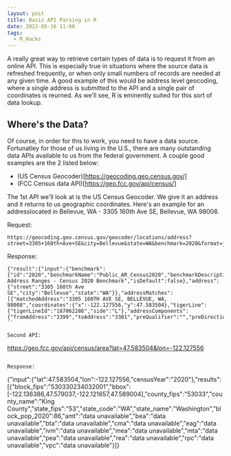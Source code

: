 ```yaml
---
layout: post
title: Basic API Parsing in R
date: 2022-05-16 11:00
tags:
  - R_Hacks
---
```


A really great way to retrieve certain types of data is to request it from an online API.  This is especially true in situations where the source data is refreshed frequently, or when only small numbers of records are needed at any given time.  A good example of this would be address level geocoding, where a single address is submitted to the API and a single pair of coordinates is reurned.  As we'll see, R is eminently suited for this sort of data lookup.

## Where's the Data?

Of course, in order for this to work, you need to have a data source.  Fortunatley for those of us living in the U.S., there are many outstanding data APIs available to us from the federal government.  A couple good examples are the 2 listed below:

* (US Census Geocoder)[https://geocoding.geo.census.gov/]
* (FCC Census data API)[https://geo.fcc.gov/api/census/]

The 1st API we'll look at is the US Census Geocoder. We give it an address and it returns to us geographic coordinates.  Here's an example for an addresslocated in Bellevue, WA - 3305 160th Ave SE, Bellevue, WA 98008.

Request:
```
https://geocoding.geo.census.gov/geocoder/locations/address?street=3305+160th+Ave+SE&city=Bellevue&state=WA&benchmark=2020&format=json
```

Response:
```
{"result":{"input":{"benchmark":{"id":"2020","benchmarkName":"Public_AR_Census2020","benchmarkDescription":"Public Address Ranges - Census 2020 Benchmark","isDefault":false},"address":{"street":"3305 160th Ave SE","city":"Bellevue","state":"WA"}},"addressMatches":[{"matchedAddress":"3305 160TH AVE SE, BELLEVUE, WA, 98008","coordinates":{"x":-122.127556,"y":47.583504},"tigerLine":{"tigerLineId":"187062286","side":"L"},"addressComponents":{"fromAddress":"3399","toAddress":"3301","preQualifier":"","preDirection":"","preType":"","streetName":"160TH","suffixType":"AVE","suffixDirection":"SE","suffixQualifier":"","city":"BELLEVUE","state":"WA","zip":"98008"}}]}}
``

Second API:
```
https://geo.fcc.gov/api/census/area?lat=47.583504&lon=-122.127556
```

Response:
```
{"input":{"lat":47.583504,"lon":-122.127556,"censusYear":"2020"},"results":[{"block_fips":"530330234032001","bbox":[-122.136386,47.579037,-122.121657,47.589004],"county_fips":"53033","county_name":"King County","state_fips":"53","state_code":"WA","state_name":"Washington","block_pop_2020":86,"amt":"data unavailable","bea":"data unavailable","bta":"data unavailable","cma":"data unavailable","eag":"data unavailable","ivm":"data unavailable","mea":"data unavailable","mta":"data unavailable","pea":"data unavailable","rea":"data unavailable","rpc":"data unavailable","vpc":"data unavailable"}]}
```




